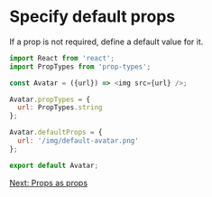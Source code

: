 # Specify default props

If a prop is not required, define a default value for it.

```javascript
import React from 'react';
import PropTypes from 'prop-types';

const Avatar = ({url}) => <img src={url} />;

Avatar.propTypes = {
  url: PropTypes.string
};

Avatar.defaultProps = {
  url: '/img/default-avatar.png'
};

export default Avatar;
```

[Next: Props as props](props-as-props.md)
